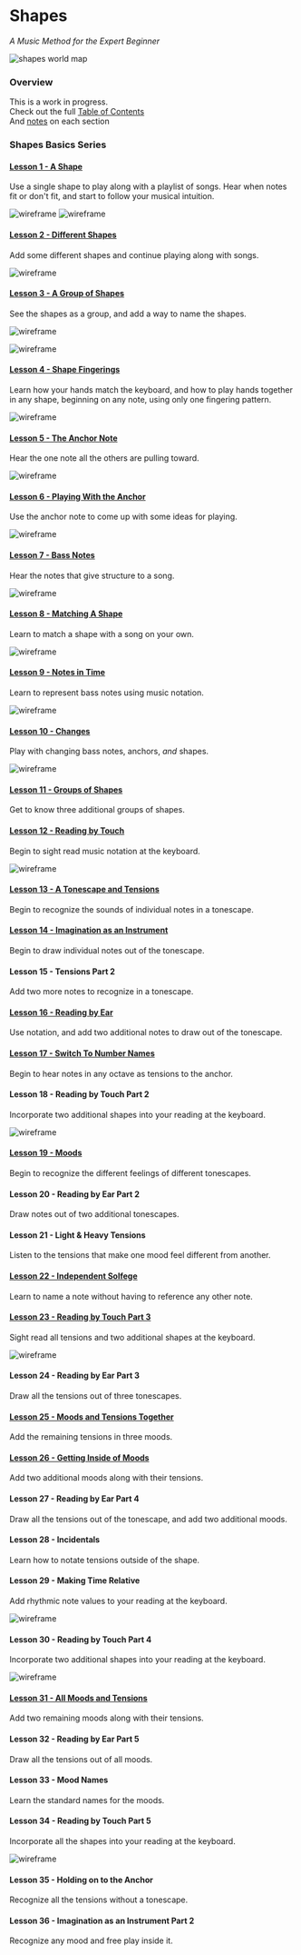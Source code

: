 # Shapes

_A Music Method for the Expert Beginner_

![shapes world map](map/map.png)



### Overview

This is a work in progress.  
Check out the full [Table of Contents](contents.md)  
And [notes](notes.md) on each section



### Shapes Basics Series

#### [Lesson 1 - A Shape](https://shapesmusic.github.io/shapes-method/lessons/01-a-shape.html)

Use a single shape to play along with a playlist of songs. Hear when notes fit or don't fit, and start to follow your musical intuition.

![wireframe](wireframes/1.1.png)
![wireframe](wireframes/1.2.png)



#### [Lesson 2 - Different Shapes](https://shapesmusic.github.io/shapes-method/lessons/02-different-shapes.html)

Add some different shapes and continue playing along with songs.

![wireframe](wireframes/2.1.png)



#### [Lesson 3 - A Group of Shapes](https://shapesmusic.github.io/shapes-method/lessons/03-a-group.html)

See the shapes as a group, and add a way to name the shapes.

![wireframe](wireframes/3.1.png)

![wireframe](wireframes/3.2.png)



#### [Lesson 4 - Shape Fingerings](lessons/04-shape-fingerings.md)

Learn how your hands match the keyboard, and how to play hands together in any shape, beginning on any note, using only one fingering pattern.

![wireframe](wireframes/4.1.png)



#### [Lesson 5 - The Anchor Note](lessons/05-the-anchor-note.md)

Hear the one note all the others are pulling toward.

![wireframe](wireframes/5.1.png)



#### [Lesson 6 - Playing With the Anchor](lessons/06-playing-with-the-anchor.md)

Use the anchor note to come up with some ideas for playing.

![wireframe](wireframes/6.1.png)



#### [Lesson 7 - Bass Notes](lessons/07-bass-notes.md)

Hear the notes that give structure to a song.

![wireframe](wireframes/7.1.png)



#### [Lesson 8 - Matching A Shape](lessons/08-matching-a-shape.md)

Learn to match a shape with a song on your own.

![wireframe](wireframes/8.1.png)



#### [Lesson 9 - Notes in Time](lessons/09-notes-in-time.md)

Learn to represent bass notes using music notation.

![wireframe](wireframes/9.1.png)



#### [Lesson 10 - Changes](lessons/10-changes.md)

Play with changing bass notes, anchors, *and* shapes.

![wireframe](wireframes/10.1.png)



#### [Lesson 11 - Groups of Shapes](lessons/11-groups-of-shapes.md)

Get to know three additional groups of shapes.



#### [Lesson 12 - Reading by Touch](lessons/12-reading-by-touch.md)

Begin to sight read music notation at the keyboard.

![wireframe](wireframes/12.1.png)



#### [Lesson 13 - A Tonescape and Tensions](lessons/13-a-tonescape-and-tensions.md)

Begin to recognize the sounds of individual notes in a tonescape.



#### [Lesson 14 - Imagination as an Instrument](lessons/14-imagination-as-an-instrument.md)

Begin to draw individual notes out of the tonescape.



#### Lesson 15 - Tensions Part 2

Add two more notes to recognize in a tonescape.



#### [Lesson 16 - Reading by Ear](lessons/16-reading-by-ear.md)

Use notation, and add two additional notes to draw out of the tonescape.



#### [Lesson 17 - Switch To Number Names](/lessons/17-switch-to-number-names.md)

Begin to hear notes in any octave as tensions to the anchor.



#### Lesson 18 - Reading by Touch Part 2

Incorporate two additional shapes into your reading at the keyboard.

![wireframe](wireframes/18.1.png)



#### [Lesson 19 - Moods](lessons/19-moods.md)

Begin to recognize the different feelings of different tonescapes.



#### Lesson 20 - Reading by Ear Part 2

Draw notes out of two additional tonescapes.



#### Lesson 21 - Light & Heavy Tensions

Listen to the tensions that make one mood feel different from another.



#### [Lesson 22 - Independent Solfege](lessons/22-independent-solfege.md)

Learn to name a note without having to reference any other note.



#### [Lesson 23 - Reading by Touch Part 3](lessons/23-reading-by-touch-3.md)

Sight read all tensions and two additional shapes at the keyboard.

![wireframe](wireframes/23.1.png)



#### Lesson 24 - Reading by Ear Part 3

Draw all the tensions out of three tonescapes.



#### [Lesson 25 - Moods and Tensions Together](lessons/25-moods-and-tensions-together.md)

Add the remaining tensions in three moods.



#### [Lesson 26 - Getting Inside of Moods](lessons/26-getting-inside-of-moods.md)

Add two additional moods along with their tensions.



#### Lesson 27 - Reading by Ear Part 4

Draw all the tensions out of the tonescape, and add two additional moods.



#### Lesson 28 - Incidentals

Learn how to notate tensions outside of the shape.



#### Lesson 29 - Making Time Relative

Add rhythmic note values to your reading at the keyboard.

![wireframe](wireframes/28.1.png)



#### Lesson 30 - Reading by Touch Part 4

Incorporate two additional shapes into your reading at the keyboard.

![wireframe](wireframes/29.1.png)



#### [Lesson 31 - All Moods and Tensions](lessons/31-all-moods-and-tensions.md)

Add two remaining moods along with their tensions.



#### Lesson 32 - Reading by Ear Part 5

Draw all the tensions out of all moods.



#### Lesson 33 - Mood Names

Learn the standard names for the moods.



#### Lesson 34 - Reading by Touch Part 5

Incorporate all the shapes into your reading at the keyboard.

![wireframe](wireframes/33.1.png)



#### Lesson 35 - Holding on to the Anchor

Recognize all the tensions without a tonescape.



#### Lesson 36 - Imagination as an Instrument Part 2

Recognize any mood and free play inside it.
